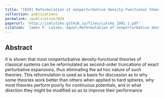 ```yaml
---
title: "[029] Reformulation of nonperturbative density-functional theories of classical nonuniform systems"
collection: publications
permalink: /publication/029
paperurl: 'http://jimlutsko.github.io/files/Lutsko_1991_1.pdf'
citation: 'James F. Lutsko, &quot;Reformulation of nonperturbative density-functional theories of classical nonuniform systems&quot;, <i>Phys. Rev. A</i>, <strong>43</strong>, 4124 (1991)'
---
```

Abstract
---
It is shown that most nonperturbative density-functional theories of classical systems can be reformulated as second-order truncations of exact perturbative expansions, thus eliminating the ad hoc nature of such theories. This reformulation is used as a basis for discussion as to why some theories work better than others when applied to hard spheres, why most theories perform poorly for continuous potentials, and in what direction they might be modified so as to improve their performance
